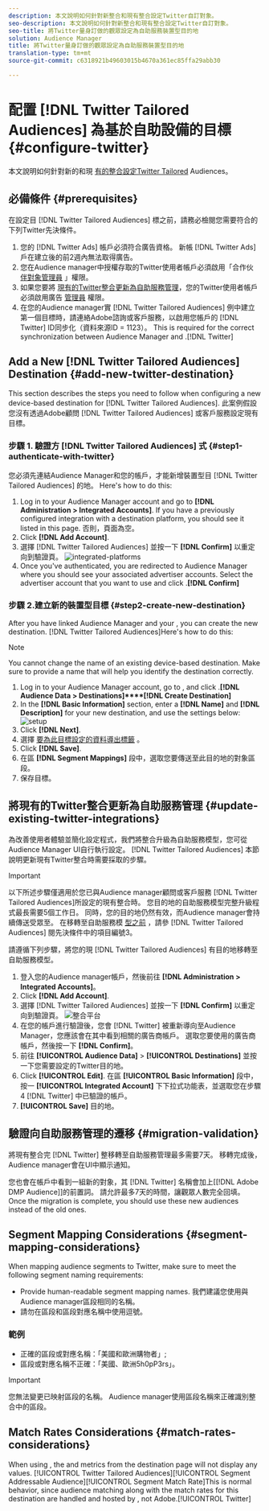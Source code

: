 ```yaml
---
description: 本文說明如何針對新整合和現有整合設定Twitter自訂對象。
seo-description: 本文說明如何針對新整合和現有整合設定Twitter自訂對象。
seo-title: 將Twitter量身訂做的觀眾設定為自助服務裝置型目的地
solution: Audience Manager
title: 將Twitter量身訂做的觀眾設定為自助服務裝置型目的地
translation-type: tm+mt
source-git-commit: c6318921b49603015b4670a361ec85ffa29abb30

---
```



# 配置 [!DNL Twitter Tailored Audiences] 為基於自助設備的目標 {#configure-twitter}

本文說明如何針對新的和現 [有的整合設定Twitter Tailored](https://business.twitter.com/en/targeting/tailored-audiences.html) Audiences。

## 必備條件 {#prerequisites}

在設定目 [!DNL Twitter Tailored Audiences] 標之前，請務必檢閱您需要符合的下列Twitter先決條件。

1. 您的 [!DNL Twitter Ads] 帳戶必須符合廣告資格。 新帳 [!DNL Twitter Ads] 戶在建立後的前2週內無法取得廣告。
1. 您在Audience manager中授權存取的Twitter使用者帳戶必須啟用「合作伙 [伴對象管理員](https://business.twitter.com/en/help/troubleshooting/multi-user-login-faq.html#accesslevels) 」權限。
1. 如果您要將 [現有的Twitter整合更新為自助服務管理](#update-existing-twitter-integrations)，您的Twitter使用者帳戶必須啟用廣告 [管理員](https://business.twitter.com/en/help/troubleshooting/multi-user-login-faq.html#accesslevels) 權限。
1. 在您的Audience manager實 [!DNL Twitter Tailored Audiences] 例中建立第一個目標時，請連絡Adobe諮詢或客戶服務，以啟用您帳戶的 [!DNL Twitter] ID同步化（資料來源ID = 1123）。 This is required for the correct synchronization between Audience Manager and .[!DNL Twitter]

## Add a New [!DNL Twitter Tailored Audiences] Destination {#add-new-twitter-destination}

This section describes the steps you need to follow when configuring a new device-based destination for [!DNL Twitter Tailored Audiences]. 此案例假設您沒有透過Adobe顧問 [!DNL Twitter Tailored Audiences] 或客戶服務設定現有目標。

### 步驟 1. 驗證方 [!DNL Twitter Tailored Audiences] 式 {#step1-authenticate-with-twitter}

您必須先連結Audience Manager和您的帳戶，才能新增裝置型目 [!DNL Twitter Tailored Audiences] 的地。 Here's how to do this:

1. Log in to your Audience Manager account and go to **[!DNL Administration > Integrated Accounts]**. If you have a previously configured integration with a destination platform, you should see it listed in this page. 否則，頁面為空。
2. Click **[!DNL Add Account]**.
3. 選擇 [!DNL Twitter Tailored Audiences] 並按一下 **[!DNL Confirm]** 以重定向到驗證頁。                     ![integrated-platforms](assets/dbd-integrated-platforms.png)
4. Once you've authenticated, you are redirected to Audience Manager where you should see your associated advertiser accounts. Select the advertiser account that you want to use and click .**[!DNL Confirm]**

### 步驟 2.建立新的裝置型目標 {#step2-create-new-destination}

After you have linked Audience Manager and your , you can create the new destination. [!DNL Twitter Tailored Audiences]Here's how to do this:

>[!NOTE]
>
>You cannot change the name of an existing device-based destination. Make sure to provide a name that will help you identify the destination correctly.

1. Log in to your Audience Manager account, go to , and click .**[!DNL Audience Data > Destinations]****[!DNL Create Destination]**
2. In the **[!DNL Basic Information]** section, enter a **[!DNL Name]** and **[!DNL Description]** for your new destination, and use the settings below: ![setup](assets/dbd-new-basic.png)
3. Click **[!DNL Next]**.
4. 選擇 [要為此目標設定的資料導出標籤](/help/using/features/data-export-controls.md#controls-labels) 。
5. Click **[!DNL Save]**.
6. 在區 **[!DNL Segment Mappings]** 段中，選取您要傳送至此目的地的對象區段。
7. 保存目標。

## 將現有的Twitter整合更新為自助服務管理 {#update-existing-twitter-integrations}

為改善使用者體驗並簡化設定程式，我們將整合升級為自助服務模型，您可從Audience Manager UI自行執行設定。 [!DNL Twitter Tailored Audiences] 本節說明更新現有Twitter整合時需要採取的步驟。

>[!IMPORTANT]
>
>以下所述步驟僅適用於您已與Audience manager顧問或客戶服務 [!DNL Twitter Tailored Audiences]所設定的現有整合時。 您目的地的自助服務模型完整升級程式最長需要5個工作日。 同時，您的目的地仍然有效，而Audience manager會持續傳送受眾至。
> 在移轉至自助服務模 [型之前](#prerequisites) ，請參 [!DNL Twitter Tailored Audiences] 閱先決條件中的項目編號3。

請遵循下列步驟，將您的現 [!DNL Twitter Tailored Audiences] 有目的地移轉至自助服務模型。

1. 登入您的Audience manager帳戶，然後前往 **[!DNL Administration > Integrated Accounts]**。
1. Click **[!DNL Add Account]**.
1. 選擇 [!DNL Twitter Tailored Audiences] 並按一下 **[!DNL Confirm]** 以重定向到驗證頁。 ![整合平台](assets/dbd-integrated-platforms.png)
1. 在您的帳戶進行驗證後，您會 [!DNL Twitter] 被重新導向至Audience Manager，您應該會在其中看到相關的廣告商帳戶。 選取您要使用的廣告商帳戶，然後按一下 **[!DNL Confirm]**。
1. 前往 **[!UICONTROL Audience Data]** &gt; **[!UICONTROL Destinations]** 並按一下您需要設定的Twitter目的地。
1. Click **[!UICONTROL Edit]**. 在區 **[!UICONTROL Basic Information]** 段中，按一 **[!UICONTROL Integrated Account]** 下下拉式功能表，並選取您在步驟4 [!DNL Twitter] 中已驗證的帳戶。
1. **[!UICONTROL Save]** 目的地。

## 驗證向自助服務管理的遷移 {#migration-validation}

將現有整合完 [!DNL Twitter] 整移轉至自助服務管理最多需要7天。 移轉完成後，Audience manager會在UI中顯示通知。

您也會在帳戶中看到一組新的對象，其 [!DNL Twitter] 名稱會加上[[!DNL Adobe DMP Audience]]的前置詞。 請允許最多7天的時間，讓觀眾人數完全回填。 Once the migration is complete, you should use these new audiences instead of the old ones.

## Segment Mapping Considerations {#segment-mapping-considerations}

When mapping audience segments to Twitter, make sure to meet the following segment naming requirements:

* Provide human-readable segment mapping names. 我們建議您使用與Audience manager區段相同的名稱。
* 請勿在區段和區段對應名稱中使用逗號。

### 範例

* 正確的區段或對應名稱：「美國和歐洲購物者」;
* 區段或對應名稱不正確：「美國、歐洲5h0pP3rs」。

>[!IMPORTANT]
>
>您無法變更已映射區段的名稱。 Audience manager使用區段名稱來正確識別整合中的區段。

## Match Rates Considerations {#match-rates-considerations}

When using , the  and  metrics from the destination page will not display any values. [!UICONTROL Twitter Tailored Audiences][!UICONTROL Segment Addressable Audience][!UICONTROL Segment Match Rate]This is normal behavior, since audience matching along with the match rates for this destination are handled and hosted by , not Adobe.[!UICONTROL Twitter]
